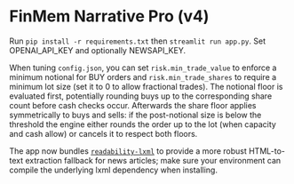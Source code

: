 # FinMem Narrative Pro (v4)

Run `pip install -r requirements.txt` then `streamlit run app.py`.
Set OPENAI_API_KEY and optionally NEWSAPI_KEY.

When tuning `config.json`, you can set `risk.min_trade_value` to enforce a minimum notional for BUY orders and `risk.min_trade_shares` to require a minimum lot size (set it to 0 to allow fractional trades). The notional floor is evaluated first, potentially rounding buys up to the corresponding share count before cash checks occur. Afterwards the share floor applies symmetrically to buys and sells: if the post-notional size is below the threshold the engine either rounds the order up to the lot (when capacity and cash allow) or cancels it to respect both floors.

The app now bundles [`readability-lxml`](https://github.com/buriy/python-readability) to provide a more robust HTML-to-text extraction fallback for news articles; make sure your environment can compile the underlying lxml dependency when installing.
